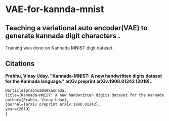 # VAE-for-kannda-mnist
## Teaching a variational auto encoder(VAE) to generate kannada digit characters .

Training was done on Kannada MNIST digit dataset.





## Citations
**Prabhu, Vinay Uday. "Kannada-MNIST: A new handwritten digits dataset for the Kannada language." arXiv preprint arXiv:1908.01242 (2019).**. 
  ```latex
@article{prabhu2019kannada,
  title={Kannada-MNIST: A new handwritten digits dataset for the Kannada language},
  author={Prabhu, Vinay Uday},
  journal={arXiv preprint arXiv:1908.01242},
  year={2019}
}

```
